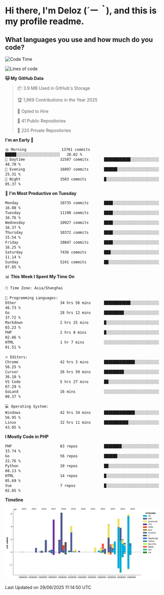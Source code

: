 # **Hi there, I'm Deloz (*´ー｀*), and this is my profile readme.**

## **What languages you use and how much do you code?**

<!--START_SECTION:waka-->
![Code Time](http://img.shields.io/badge/Code%20Time-6%2C798%20hrs%2030%20mins-blue)

![Lines of code](https://img.shields.io/badge/From%20Hello%20World%20I%27ve%20Written-56.0%20million%20lines%20of%20code-blue)

**🐱 My GitHub Data** 

> 📦 3.9 MB Used in GitHub's Storage 
 > 
> 🏆 1,969 Contributions in the Year 2025
 > 
> 💼 Opted to Hire
 > 
> 📜 41 Public Repositories 
 > 
> 🔑 220 Private Repositories 
 > 
**I'm an Early 🐤** 

```text
🌞 Morning                13761 commits       █████░░░░░░░░░░░░░░░░░░░░   20.62 % 
🌆 Daytime                32507 commits       ████████████░░░░░░░░░░░░░   48.70 % 
🌃 Evening                16897 commits       ██████░░░░░░░░░░░░░░░░░░░   25.31 % 
🌙 Night                  3583 commits        █░░░░░░░░░░░░░░░░░░░░░░░░   05.37 % 
```
📅 **I'm Most Productive on Tuesday** 

```text
Monday                   10735 commits       ████░░░░░░░░░░░░░░░░░░░░░   16.08 % 
Tuesday                  11190 commits       ████░░░░░░░░░░░░░░░░░░░░░   16.76 % 
Wednesday                10927 commits       ████░░░░░░░░░░░░░░░░░░░░░   16.37 % 
Thursday                 10372 commits       ████░░░░░░░░░░░░░░░░░░░░░   15.54 % 
Friday                   10847 commits       ████░░░░░░░░░░░░░░░░░░░░░   16.25 % 
Saturday                 7436 commits        ███░░░░░░░░░░░░░░░░░░░░░░   11.14 % 
Sunday                   5241 commits        ██░░░░░░░░░░░░░░░░░░░░░░░   07.85 % 
```


📊 **This Week I Spent My Time On** 

```text
🕑︎ Time Zone: Asia/Shanghai

💬 Programming Languages: 
Other                    34 hrs 56 mins      ████████████░░░░░░░░░░░░░   46.73 % 
Go                       28 hrs 12 mins      █████████░░░░░░░░░░░░░░░░   37.72 % 
Markdown                 2 hrs 25 mins       █░░░░░░░░░░░░░░░░░░░░░░░░   03.23 % 
PHP                      2 hrs 8 mins        █░░░░░░░░░░░░░░░░░░░░░░░░   02.86 % 
HTML                     1 hr 7 mins         ░░░░░░░░░░░░░░░░░░░░░░░░░   01.51 % 

🔥 Editors: 
Chrome                   42 hrs 3 mins       ██████████████░░░░░░░░░░░   56.25 % 
Cursor                   26 hrs 59 mins      █████████░░░░░░░░░░░░░░░░   36.10 % 
VS Code                  5 hrs 27 mins       ██░░░░░░░░░░░░░░░░░░░░░░░   07.29 % 
GoLand                   16 mins             ░░░░░░░░░░░░░░░░░░░░░░░░░   00.37 % 

💻 Operating System: 
Windows                  42 hrs 34 mins      ██████████████░░░░░░░░░░░   56.95 % 
Linux                    32 hrs 11 mins      ███████████░░░░░░░░░░░░░░   43.05 % 
```

**I Mostly Code in PHP** 

```text
PHP                      83 repos            ████████░░░░░░░░░░░░░░░░░   33.74 % 
Go                       56 repos            ██████░░░░░░░░░░░░░░░░░░░   22.76 % 
Python                   20 repos            ██░░░░░░░░░░░░░░░░░░░░░░░   08.13 % 
HTML                     14 repos            █░░░░░░░░░░░░░░░░░░░░░░░░   05.69 % 
Vue                      7 repos             █░░░░░░░░░░░░░░░░░░░░░░░░   02.85 % 
```



**Timeline**

![Lines of Code chart](https://raw.githubusercontent.com/deloz/deloz/main/assets/bar_graph.png)


 Last Updated on 29/06/2025 11:14:50 UTC
<!--END_SECTION:waka-->
